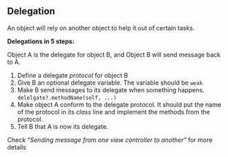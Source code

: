 ## Delegation

An object will rely on another object to help it out of certain tasks.

**Delegations in 5 steps:**

Object A is the delegate for object B, and Object B will send message back to A.

1. Define a delegate *protocol* for object B
2. Give B an optional delegate variable. The variable should be `weak`
3. Make B send messages to its delegate when something happens. `delelgate?.methodName(self, ...)`
4. Make object A conform to the delegate protocol. It should put the name of the protocol in its *class* line and implement the methods from the protocol.
5. Tell B that A is now its delegate.


Check *"Sending message from one view controller to another"* for more details